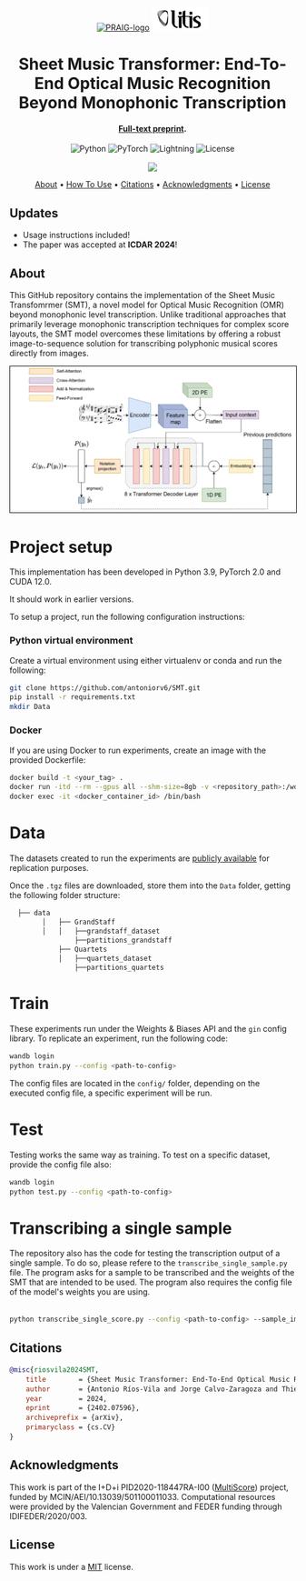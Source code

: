 <p align='center'>
  <a href='https://praig.ua.es/'><img src='https://i.imgur.com/Iu7CvC1.png' alt='PRAIG-logo' width='100'></a>
  <a href='https://www.litislab.fr/'><img src='graphics/Litis_Logo.png' alt='LITIS-logo' width='100'></a>
</p>

<h1 align='center'>Sheet Music Transformer: End-To-End Optical Music Recognition Beyond Monophonic Transcription</h1>

<h4 align='center'><a href='https://arxiv.org/abs/2402.07596' target='_blank'>Full-text preprint</a>.</h4>

<p align='center'>
  <img src='https://img.shields.io/badge/python-3.9.0-orange' alt='Python'>
  <img src='https://img.shields.io/badge/PyTorch-%23EE4C2C.svg?style=flat&logo=PyTorch&logoColor=white' alt='PyTorch'>
  <img src='https://img.shields.io/badge/-Lightning-792ee5?logo=pytorchlightning&logoColor=white' alt='Lightning'>
  <img src='https://img.shields.io/static/v1?label=License&message=MIT&color=blue' alt='License'>
</p>

<p align="center">
  <a href="https://huggingface.co/collections/antoniorv6/sheet-music-transformer-66b9c7cd447411b9c0acdce0"><img align="center" src="https://huggingface.co/datasets/huggingface/badges/resolve/main/model-on-hf-md.svg"></a>
</p>

<p align='center'>
  <a href='#about'>About</a> •
  <a href='#how-to-use'>How To Use</a> •
  <a href='#citations'>Citations</a> •
  <a href='#acknowledgments'>Acknowledgments</a> •
  <a href='#license'>License</a>
</p>

## Updates
- Usage instructions included!
- The paper was accepted at **ICDAR 2024**!

## About

This GitHub repository contains the implementation of the Sheet Music Transfomrmer (SMT), a novel model for Optical Music Recognition (OMR) beyond monophonic level transcription. Unlike traditional approaches that primarily leverage monophonic transcription techniques for complex score layouts, the SMT model overcomes these limitations by offering a robust image-to-sequence solution for transcribing polyphonic musical scores directly from images.

<p align="center">
  <img src="graphics/SMT.jpg" alt="content" style="border: 1px solid black; width: 800px;">
</p>

# Project setup
This implementation has been developed in Python 3.9, PyTorch 2.0 and CUDA 12.0. 

It should work in earlier versions.

To setup a project, run the following configuration instructions:

### Python virtual environment

Create a virtual environment using either virtualenv or conda and run the following:

```sh
git clone https://github.com/antoniorv6/SMT.git
pip install -r requirements.txt
mkdir Data
```

### Docker
If you are using Docker to run experiments, create an image with the provided Dockerfile:

```sh
docker build -t <your_tag> .
docker run -itd --rm --gpus all --shm-size=8gb -v <repository_path>:/workspace/ <image_tag>
docker exec -it <docker_container_id> /bin/bash
```
# Data

The datasets created to run the experiments are [publicly available](https://grfia.dlsi.ua.es/sheet-music-transformer/) for replication purposes.

Once the ```.tgz``` files are downloaded, store them into the ```Data``` folder, getting the following folder structure:

```
  ├── data
        │   ├── GrandStaff
        │   │   ├──grandstaff_dataset
                ├──partitions_grandstaff
            ├── Quartets
            │   ├──quartets_dataset
                ├──partitions_quartets
```

# Train
These experiments run under the Weights & Biases API and the ```gin``` config library. To replicate an experiment, run the following code:

```sh
wandb login
python train.py --config <path-to-config>
```
The config files are located in the ```config/``` folder, depending on the executed config file, a specific experiment will be run.

# Test
Testing works the same way as training. To test on a specific dataset, provide the config file also:

```sh
wandb login
python test.py --config <path-to-config>
```

# Transcribing a single sample
The repository also has the code for testing the transcription output of a single sample. To do so, please refere to the ```transcribe_single_sample.py``` file. The program asks for a sample to be transcribed and the weights of the SMT that are intended to be used. The program also requires the config file of the model's weights you are using.

```sh

python transcribe_single_score.py --config <path-to-config> --sample_image <your_image> --model_weights <weights_path>

 ```

## Citations

```bibtex
@misc{riosvila2024SMT,
	title        = {Sheet Music Transformer: End-To-End Optical Music Recognition Beyond Monophonic Transcription},
	author       = {Antonio Ríos-Vila and Jorge Calvo-Zaragoza and Thierry Paquet},
	year         = 2024,
	eprint       = {2402.07596},
	archiveprefix = {arXiv},
	primaryclass = {cs.CV}
}
```

## Acknowledgments

This work is part of the I+D+i PID2020-118447RA-I00 ([MultiScore](https://sites.google.com/view/multiscore-project)) project, funded by MCIN/AEI/10.13039/501100011033. Computational resources were provided by the Valencian Government and FEDER funding through IDIFEDER/2020/003.

## License

This work is under a [MIT](LICENSE) license.

